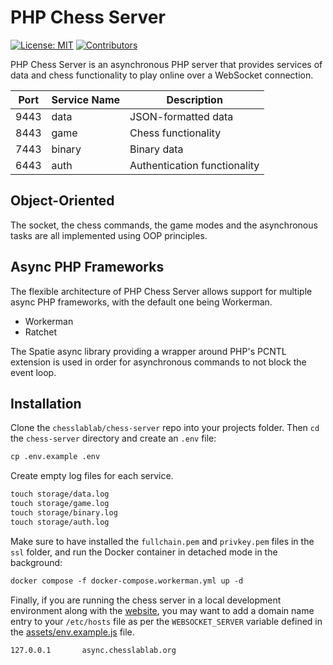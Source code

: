 # PHP Chess Server

[![License: MIT](https://img.shields.io/badge/License-MIT-blue.svg)](https://opensource.org/license/mit/)
[![Contributors](https://img.shields.io/github/contributors/chesslablab/chess-server)](https://github.com/chesslablab/chess-server/graphs/contributors)

PHP Chess Server is an asynchronous PHP server that provides services of data and chess functionality to play online over a WebSocket connection.

| Port | Service Name | Description |
| ---- | ------------ | ----------- |
| 9443 | data | JSON-formatted data |
| 8443 | game | Chess functionality |
| 7443 | binary | Binary data |
| 6443 | auth | Authentication functionality |

## Object-Oriented

The socket, the chess commands, the game modes and the asynchronous tasks are all implemented using OOP principles.

## Async PHP Frameworks

The flexible architecture of PHP Chess Server allows support for multiple async PHP frameworks, with the default one being Workerman.

- Workerman
- Ratchet

The Spatie async library providing a wrapper around PHP's PCNTL extension is used in order for asynchronous commands to not block the event loop.

## Installation

Clone the `chesslablab/chess-server` repo into your projects folder. Then `cd` the `chess-server` directory and create an `.env` file:

```txt
cp .env.example .env
```

Create empty log files for each service.

```txt
touch storage/data.log
touch storage/game.log
touch storage/binary.log
touch storage/auth.log
```

Make sure to have installed the `fullchain.pem` and `privkey.pem` files in the `ssl` folder, and run the Docker container in detached mode in the background:

```txt
docker compose -f docker-compose.workerman.yml up -d
```

Finally, if you are running the chess server in a local development environment along with the [website](https://github.com/chesslablab/website), you may want to add a domain name entry to your `/etc/hosts` file as per the `WEBSOCKET_SERVER` variable defined in the [assets/env.example.js](https://github.com/chesslablab/website/blob/main/assets/env.example.js) file.

```txt
127.0.0.1       async.chesslablab.org
```
